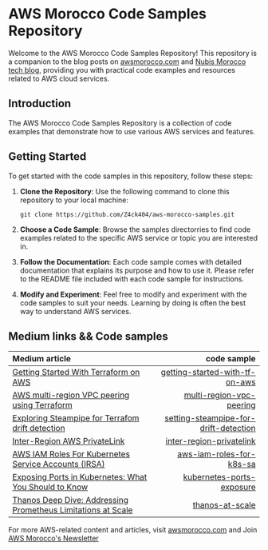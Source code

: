 # AWS Morocco Code Samples Repository

Welcome to the AWS Morocco Code Samples Repository! This repository is a companion to the blog posts on [awsmorocco.com](https://awsmorocco.com) and [Nubis Morocco tech blog](https://nubis.ma/blog/), providing you with practical code examples and resources related to AWS cloud services.

## Introduction

The AWS Morocco Code Samples Repository is a collection of code examples that demonstrate how to use various AWS services and features.

## Getting Started

To get started with the code samples in this repository, follow these steps:

1. **Clone the Repository**: Use the following command to clone this repository to your local machine:

   ```
   git clone https://github.com/Z4ck404/aws-morocco-samples.git
   ```

2. **Choose a Code Sample**: Browse the samples directorries to find code examples related to the specific AWS service or topic you are interested in.

3. **Follow the Documentation**: Each code sample comes with detailed documentation that explains its purpose and how to use it. Please refer to the README file included with each code sample for instructions.

4. **Modify and Experiment**: Feel free to modify and experiment with the code samples to suit your needs. Learning by doing is often the best way to understand AWS services.

## Medium links && Code samples

| Medium article | code sample | 
| :---         |     ---:      | 
| [Getting Started With Terraform on AWS](https://awsmorocco.com/get-started-with-terraform-on-aws-1de0b6deb085) | [getting-started-with-tf-on-aws](getting-started-with-tf-on-aws/README.md)  |
| [AWS multi-region VPC peering using Terraform](https://awsmorocco.com/aws-multi-region-vpc-peering-using-terraform-a0b8aabf084b) | [multi-region-vpc-peering](multi-region-vpc-peering/README.md)|
| [Exploring Steampipe for Terrafom drift detection](https://awsmorocco.com/exploring-steampipe-for-terraform-drift-detection-4cc4536f6cb5) | [setting-steampipe-for-drift-detection](setting-steampipe-for-drift-detection/README.md)|
| [Inter-Region AWS PrivateLink](https://awsmorocco.com/inter-region-aws-privatelink-337c5115fbb9) | [inter-region-privatelink](inter-region-privatelink/main.tf)|
| [AWS IAM Roles For Kubernetes Service Accounts (IRSA)](https://awsmorocco.com/aws-iam-roles-for-kubernetes-service-accounts-irsa-cd355490cca6) | [aws-iam-roles-for-k8s-sa](aws-iam-roles-for-k8s-sa/materials/IRSA_Roles_Diagram.drawio)|
| [Exposing Ports in Kubernetes: What You Should to Know](https://medium.com/aws-morocco/exposing-ports-in-kubernetes-what-you-should-to-know-cd1a80655f6c) | [kubernetes-ports-exposure](kubernetes-ports-exposure)|
| [Thanos Deep Dive: Addressing Prometheus Limitations at Scale](https://medium.com/aws-morocco/exposing-ports-in-kubernetes-what-you-should-to-know-cd1a80655f6c) | [thanos-at-scale](thanos-at-scale)|

For more AWS-related content and articles, visit [awsmorocco.com](https://awsmorocco.com) and Join [AWS Morocco's Newsletter](https://medium.com/aws-morocco/newsletters/aws-morocco)

